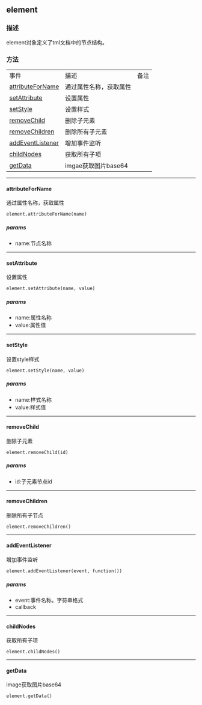 ## element

### 描述

element对象定义了tml文档中的节点结构。

### 方法

<table class="table table-bordered table-striped table-condensed">
   <tr>
      <td>事件</td>
      <td>描述</td>
      <td>备注</td>
   </tr>
   <tr>
      <td><a href='#1F'>attributeForName</a></td>
      <td>通过属性名称，获取属性</td>
      <td></td>
   </tr>
   <tr>
      <td><a href='#2F'>setAttribute</a></td>
      <td>设置属性</td>
      <td></td>
   </tr>
   <tr>
      <td><a href='#3F'>setStyle</a></td>
      <td>设置样式</td>
      <td></td>
   </tr>
   <tr>
      <td><a href='#4F'>removeChild</a></td>
      <td>删除子元素</td>
      <td></td>
   </tr>
   <tr>
      <td><a href='#5F'>removeChildren</a></td>
      <td>删除所有子元素</td>
      <td></td>
   </tr>
   <tr>
      <td><a href='#6F'>addEventListener</a></td>
      <td>增加事件监听</td>
      <td></td>
   </tr>
  <!-- <tr>
      <td><a href='#7F'>addAnimation</a></td>
      <td>增加动画</td>
      <td></td>
   </tr>
   <tr>
      <td><a href='#8F'>startAnimations</a></td>
      <td>开始动画</td>
      <td></td>
   </tr>-->
   
   <tr>
      <td><a href='#9F'> childNodes </a></td>
      <td>获取所有子项</td>
      <td></td>
   </tr>
   <tr>
      <td><a href='#10F'> getData </a></td>
      <td>imgae获取图片base64</td>
      <td></td>
   </tr>
  
</table>

***
#### <a name='1F'>attributeForName</a>

通过属性名称，获取属性

	element.attributeForName(name)

##### params

* name:节点名称

***
#### <a name='2F'>setAttribute</a>

设置属性

	element.setAttribute(name, value)

##### params

* name:属性名称
* value:属性值

***
#### <a name='3F'>setStyle</a>

设置style样式

	element.setStyle(name, value)

##### params

* name:样式名称
* value:样式值


***
#### <a name='4F'>removeChild</a>

删除子元素

	element.removeChild(id)

##### params

* id:子元素节点id
***
#### <a name='5F'>removeChildren</a>

删除所有子节点

	element.removeChildren()

<!--***
#### <a name='6F'>insertInnerTML</a>

插入tml元素

element.insertInnerTML(direction, tml)

##### params

* direction:up|down。往上或往下追加节点。
* tml:tml内容


**示例: **
		
		//tml
		<vpanel id="div_1">
			<button value="一级" class="btn_blue" id="" onclick="zhan()" />
		</vpanel>


		//js
		function zhan(){	
			
			var tml = ' <label class="btn_blue" value = "分级2" />';
			
			 $('div_1').insertInnerTML('down',tml);
		}-->

<!--***

#### <a name='7F'>insertInnerTMLByIndex</a>

插入tml元素

element.insertInnerTML(index, tml)

##### params

* index:子元素索引。
* tml:tml内容
-->
***

#### <a name='6F'>addEventListener</a>

增加事件监听

	element.addEventListener(event, function())

##### params

* event:事件名称。字符串格式
* callback

<!--***

#### <a name='9F'>addAnimation</a>

开始动画

element.addAnimation(type, startValue, endValue, duration)

##### params

* type:动画类型
* startValue:动画开始值
* endValue:动画结束值值
* duration:持续时间。单位毫秒

##### 动画类型

<table class="table table-bordered table-striped table-condensed">
   <tr>
      <td>事件</td>
      <td>描述</td>
      <td>备注</td>
   </tr>
   <tr>
      <td>rotation</td>
      <td>旋转，同时在x,y轴旋转 单位角度</td>
      <td></td>
      <td></td>
   </tr>
   <tr>
      <td>rotationX</td>
      <td>X轴旋转</td>
      <td></td>
   </tr>
   <tr>
      <td>rotationY</td>
      <td>Y轴旋转</td>
      <td></td>
   </tr>
   <tr>
      <td>translationX</td>
      <td>X轴移动距离</td>
      <td>只有相对或绝对定位才支持</td>
   </tr>
   <tr>
      <td>translationY</td>
      <td>Y轴移动距离</td>
      <td>只有相对或绝对定位才支持</td>
   </tr>
   <tr>
      <td>scale</td>
      <td>按比例放大缩小</td>
      <td></td>
   </tr>
   <tr>
      <td>scaleX</td>
      <td>在X轴，按比例放大缩小</td>
      <td></td>
   </tr>
   <tr>
      <td>scaleY</td>
      <td>在Y轴，按比例放大缩小</td>
      <td></td>
   </tr>
   <tr>
      <td>alpha</td>
      <td>透明度。从0-1.</td>
      <td></td>
   </tr>
</table>-->

<!--***

#### <a name='10F'>startAnimations</a>

开始动画

element.startAnimations()

### example ###

	//js

	function start(){

		var div1 = document.getElementById('div1');

		div1.addAnimation('rotation', 1000, 2000, 5000);
	
		div1.startAnimations();
	}

	//tml
		<button value="rotation" class="btn_blue" id="" onclick="start()" />
		<div class="divs" id="div1">		
		</div>

	//css
	.divs{
		height:100;
		width:100;
		background-color:#339999;
		margin:20 0 20 0;
		align:center;	
	}
-->
<!--***

#### <a name='11F'>getWidth</a>

获取控件宽度

element.getWidth()

***
#### <a name='12F'>getHeight</a>

获取控件高度

element.getHeight()

***
#### <a name='13F'>getX</a>

获取控件x轴距离，getX()方法是获得获取元素在父容器中X轴距离，其原点是父容器左上角。

element.getX()

***
#### <a name='14F'>getY</a>

获取控件y轴距离，getY()方法是获得获取元素在父容器中Y轴距离，其原点是父容器左上角。

element.getY()

***

#### <a name='15F'>getXonScreen</a>

获取控件x轴距离，getXonScreen() 方法是获取元素在手机屏幕上X轴距离，其原点是屏幕左上角。

element.getXonScreen()

示例：

	 $('btn_1').getXonScreen();

***

#### <a name='16F'>getYonScreen</a>

获取控件y轴距离，getYonScreen() 方法是获取元素在手机屏幕上Y轴距离，其原点是屏幕左上角。

element.getYonScreen()

示例：

	 $('btn_1').getYonScreen();

***

#### <a name='17F'>saveImage</a>

由 tinyBuilder 提供的截图方法；

element.saveImage()

示例：

	var option = {"saveToGallary":true}

	$('divContext').saveImage(option,function(saveImage){
							log("data======="+data);
					});-->
					
***

#### <a name='9F'> childNodes </a>

获取所有子项

	element.childNodes()
	
***
#### <a name='10F'> getData </a>

image获取图片base64

	element.getData()


